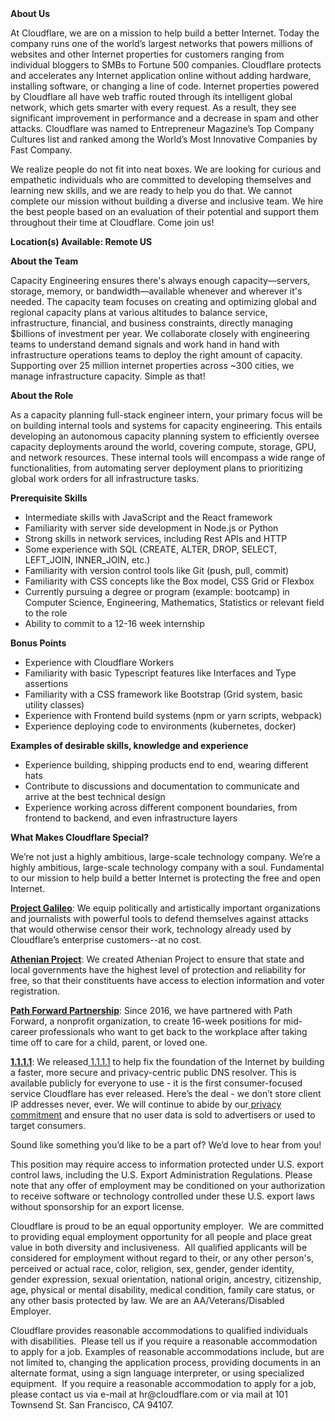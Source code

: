 <div class="content-intro">
	<div><strong>About Us</strong></div>
	<div>
		<p>At Cloudflare, we are on a mission to help build a better Internet. Today the company runs one of the world’s largest networks that powers millions of websites and other Internet properties for customers ranging from individual bloggers to SMBs to Fortune 500 companies. Cloudflare protects and accelerates any Internet application online without adding hardware, installing software, or changing a line of code. Internet properties powered by Cloudflare all have web traffic routed through its intelligent global network, which gets smarter with every request. As a result, they see significant improvement in performance and a decrease in spam and other attacks. Cloudflare was named to Entrepreneur Magazine’s Top Company Cultures list and ranked among the World’s Most Innovative Companies by Fast Company.&nbsp;</p>
		<p><span style="font-weight: 400;">We realize people do not fit into neat boxes. We are looking for curious and empathetic individuals who are committed to developing themselves and learning new skills, and we are ready to help you do that. We cannot complete our mission without building a diverse and inclusive team. We hire the best people based on an evaluation of their potential and support them throughout their time at Cloudflare. Come join us!&nbsp;</span></p>
	</div>
</div>
<p><strong>Location(s) Available: Remote US</strong></p>
<p><strong>About the Team</strong></p>
<p>Capacity Engineering ensures there's always enough capacity—servers, storage, memory, or bandwidth—available whenever and wherever it's needed. The capacity team focuses on creating and optimizing global and regional capacity plans at various altitudes to balance service, infrastructure, financial, and business constraints, directly managing $billions of investment per year. We collaborate closely with engineering teams to understand demand signals and work hand in hand with infrastructure operations teams to deploy the right amount of capacity. Supporting over 25 million internet properties across ~300 cities, we manage infrastructure capacity. Simple as that!</p>
<p><strong>About the Role</strong></p>
<p>As a capacity planning full-stack engineer intern, your primary focus will be on building internal tools and systems for capacity engineering. This entails developing an autonomous capacity planning system to efficiently oversee capacity deployments around the world, covering compute, storage, GPU, and network resources. These internal tools will encompass a wide range of functionalities, from automating server deployment plans to prioritizing global work orders for all infrastructure tasks.</p>
<p><strong>Prerequisite Skills</strong></p>
<ul>
	<li>Intermediate skills with JavaScript and the React framework</li>
	<li>Familiarity with server side development in Node.js or Python</li>
	<li>Strong skills in network services, including Rest APIs and HTTP</li>
	<li>Some experience with SQL (CREATE, ALTER, DROP, SELECT, LEFT_JOIN, INNER_JOIN, etc.)</li>
	<li>Familiarity with version control tools like Git (push, pull, commit)</li>
	<li>Familiarity with CSS concepts like the Box model, CSS Grid or Flexbox</li>
	<li>Currently pursuing a degree or program (example: bootcamp) in Computer Science, Engineering, Mathematics, Statistics or relevant field to the role</li>
	<li>Ability to commit to a 12-16 week internship</li>
</ul>
<p><strong>Bonus Points</strong></p>
<ul>
	<li>Experience with Cloudflare Workers</li>
	<li>Familiarity with basic Typescript features like Interfaces and Type assertions</li>
	<li>Familiarity with a CSS framework like Bootstrap (Grid system, basic utility classes)</li>
	<li>Experience with Frontend build systems (npm or yarn scripts, webpack)</li>
	<li>Experience deploying code to environments (kubernetes, docker)</li>
</ul>
<p><strong>Examples of desirable skills, knowledge and experience</strong></p>
<ul>
	<li>Experience building, shipping products end to end, wearing different hats</li>
	<li>Contribute to discussions and documentation to communicate and arrive at the best technical design</li>
	<li>Experience working across different component boundaries, from frontend to backend, and even infrastructure layers</li>
</ul>
<div class="content-conclusion">
	<p><strong>What Makes Cloudflare Special?</strong></p>
	<p><span style="font-weight: 400;">We’re not just a highly ambitious, large-scale technology company. We’re a highly ambitious, large-scale technology company with a soul. Fundamental to our mission to help build a better Internet is protecting the free and open Internet.</span></p>
	<p><a href="https://blog.cloudflare.com/protecting-free-expression-online/"><strong>Project Galileo</strong></a><span style="font-weight: 400;">: We equip politically and artistically important organizations and journalists with powerful tools to defend themselves against attacks that would otherwise censor their work, technology already used by Cloudflare’s enterprise customers--at no cost.</span></p>
	<p><strong><a href="https://www.cloudflare.com/athenian/">Athenian Project</a></strong><span style="font-weight: 400;">: We created Athenian Project to ensure that state and local governments have the highest level of protection and reliability for free, so that their constituents have access to election information and voter registration.</span></p>
	<p><a href="https://blog.cloudflare.com/tag/path-forward/"><strong>Path Forward Partnership</strong></a><span style="font-weight: 400;">: Since 2016, we have partnered with Path Forward, a nonprofit organization, to create 16-week positions for mid-career professionals who want to get back to the workplace after taking time off to care for a child, parent, or loved one.</span></p>
	<p><a href="https://1.1.1.1/"><strong>1.1.1.1</strong></a><span style="font-weight: 400;">: We released</span><a href="https://1.1.1.1/"> <span style="font-weight: 400;">1.1.1.1</span></a><span style="font-weight: 400;"> to help fix the foundation of the Internet by building a faster, more secure and privacy-centric public DNS resolver. This is available publicly for everyone to use - it is the first consumer-focused service Cloudflare has ever released. Here’s the deal - we don’t store client IP addresses never, ever. We will continue to abide by our</span><a href="https://developers.cloudflare.com/1.1.1.1/privacy/public-dns-resolver"> privacy commitment</a><span style="font-weight: 400;"> and ensure that no user data is sold to advertisers or used to target consumers.</span></p>
	<p><span style="font-weight: 400;">Sound like something you’d like to be a part of? We’d love to hear from you!</span></p>
	<p><span style="font-weight: 400;">This position may require access to information protected under U.S. export control laws, including the U.S. Export Administration Regulations. Please note that any offer of employment may be conditioned on your authorization to receive software or technology controlled under these U.S. export laws without sponsorship for an export license.</span></p>
	<p><span style="font-weight: 400;">Cloudflare is proud to be an equal opportunity employer. &nbsp;We are committed to providing equal employment opportunity for all people and place great value in both diversity and inclusiveness. &nbsp;All qualified applicants will be considered for employment without regard to their, or any other person's, perceived or actual</span> <span style="font-weight: 400;">race, color, religion, sex, gender, gender identity, gender expression, sexual orientation, national origin, ancestry, citizenship, age, physical or mental disability, medical condition, family care status, or any other basis protected by law. </span><span style="font-weight: 400;">We are an AA/Veterans/Disabled Employer.</span></p>
	<p><span style="font-weight: 400;">Cloudflare provides reasonable accommodations to qualified individuals with disabilities. &nbsp;Please tell us if you require a reasonable accommodation to apply for a job. Examples of reasonable accommodations include, but are not limited to, changing the application process, providing documents in an alternate format, using a sign language interpreter, or using specialized equipment. &nbsp;If you require a reasonable accommodation to apply for a job, please contact us via e-mail at </span><span style="font-weight: 400;">hr@cloudflare.com</span><span style="font-weight: 400;"> or via mail at 101 Townsend St. San Francisco, CA 94107.</span></p>
</div>